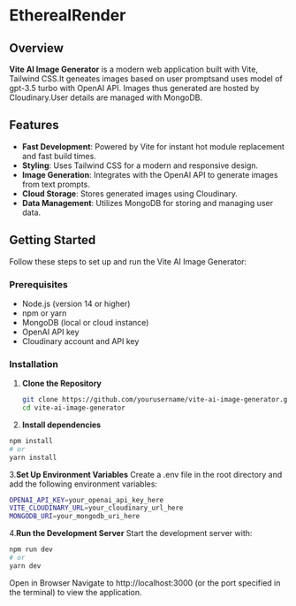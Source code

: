 # EtherealRender

## Overview

**Vite AI Image Generator** is a modern web application built with Vite, Tailwind CSS.It geneates images based on user promptsand uses model of gpt-3.5 turbo with OpenAI API. Images thus generated are hosted by Cloudinary.User details are managed with MongoDB.

## Features

- **Fast Development**: Powered by Vite for instant hot module replacement and fast build times.
- **Styling**: Uses Tailwind CSS for a modern and responsive design.
- **Image Generation**: Integrates with the OpenAI API to generate images from text prompts.
- **Cloud Storage**: Stores generated images using Cloudinary.
- **Data Management**: Utilizes MongoDB for storing and managing user data.

## Getting Started

Follow these steps to set up and run the Vite AI Image Generator:

### Prerequisites

- Node.js (version 14 or higher)
- npm or yarn
- MongoDB (local or cloud instance)
- OpenAI API key
- Cloudinary account and API key

### Installation

1. **Clone the Repository**
   ```bash
   git clone https://github.com/yourusername/vite-ai-image-generator.git
   cd vite-ai-image-generator
   ```
2. **Install dependencies**
```bash
npm install
# or
yarn install
```
3.**Set Up Environment Variables**
Create a .env file in the root directory and add the following environment variables:

```bash
OPENAI_API_KEY=your_openai_api_key_here
VITE_CLOUDINARY_URL=your_cloudinary_url_here
MONGODB_URI=your_mongodb_uri_here
```
4.**Run the Development Server**
Start the development server with:
```bash
npm run dev
# or
yarn dev
```
Open in Browser
Navigate to http://localhost:3000 (or the port specified in the terminal) to view the application.

